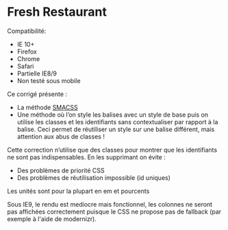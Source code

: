 # Fresh Restaurant

Compatibilité:

- IE 10+
- Firefox
- Chrome
- Safari
- Partielle IE8/9
- Non testé sous mobile

Ce corrigé présente :

- La méthode [SMACSS](http://smacss.com/)
- Une méthode où l’on style les balises avec un style de base puis on utilise
  les classes et les identifiants sans contextualiser par rapport à la balise.
  Ceci permet de réutiliser un style sur une balise différent, mais attention
  aux abus de classes !

Cette correction n’utilise que des classes pour montrer que les identifiants
ne sont pas indispensables. En les supprimant on évite :

- Des problèmes de priorité CSS
- Des problèmes de réutilisation impossible (id uniques)

Les unités sont pour la plupart en em et pourcents

Sous IE9, le rendu est mediocre mais fonctionnel, les colonnes ne seront pas
affichées correctement puisque le CSS ne propose pas de fallback (par exemple à
l'aide de modernizr).


